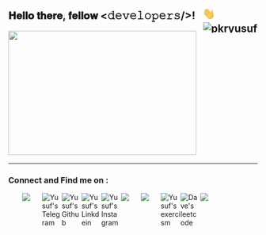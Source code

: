    
<div>
  <h2> 𝐇𝐞𝐥𝐥𝐨 𝐭𝐡𝐞𝐫𝐞, 𝐟𝐞𝐥𝐥𝐨𝐰 <𝚍𝚎𝚟𝚎𝚕𝚘𝚙𝚎𝚛𝚜/>! &nbsp; <img src="https://github.com/pkryusuf/pkryusuf/blob/main/hi.gif" width="25px">&nbsp;&nbsp;&nbsp;&nbsp;&nbsp;&nbsp; <img align = "right" width="110" height="21" src ="https://komarev.com/ghpvc/?username=your-github-pkryusuf" alt="pkryusuf Profile Views"/></h2>
</div>

<div class='pull-right'>
   <img width=380 height=250 src="https://github-readme-stats.vercel.app/api?username=pkryusuf&show_icons=true&hide=contribs&theme=github_dark")/>
</div>

---

### 


### Connect and Find me on :

<a href="mailto:25burak25@gmail.com" >
  <img width="40px" align="left" style="margin-left:2.0em" src="https://img.icons8.com/color/48/4a90e2/gmail.png"/>
  <a/>
  
<a href="https://t.me/pkryusuf">
  <img align="left" alt="Yusuf's Telegram" width="40px" src="https://web.telegram.org/img/logo_share.png" />
</a> 
  
<a href="https://github.com/pkryusuf">
  <img align="left" alt="Yusuf's Github" width="40px" src="https://upload.wikimedia.org/wikipedia/commons/thumb/a/ae/Github-desktop-logo-symbol.svg/1024px-Github-desktop-logo-symbol.svg.png" />
</a>

<a href="https://linkedin.com/in/pkryusuf/">
  <img align="left" alt="Yusuf's Linkdein" width="40px" src="https://cdn3.iconfinder.com/data/icons/inficons/512/linkedin.png" />
</a>
  
<a href="https://instagram.com/pkryusuf/">
  <img align="left" alt="Yusuf's Instagram" width="40px" src="https://upload.wikimedia.org/wikipedia/commons/thumb/a/a5/Instagram_icon.png/600px-Instagram_icon.png" />
</a>  
  

  
[<img width="40px" align="left" src="https://encrypted-tbn0.gstatic.com/images?q=tbn:ANd9GcRNPwFE-CgNd8TRWnp1WYBYHkLbZSMdIG4olQ&usqp=CAU"/>][Hackerrank]
  
[<img width="40px" align="left" src="https://cloud.githubusercontent.com/assets/2475572/4743290/2dcf20cc-5a26-11e4-89fb-62b861e5b29c.png"/>][Codewars]






[Hackerrank]: https://www.hackerrank.com/pkryusuf
[Codewars]: https://www.codewars.com/users/pkryusuf
[StackOverflow]: https://stackoverflow.com/users/16762313/yusuf-burak-peker


<a href="https://exercism.io/profiles/pkryusuf">
  <img align="left" alt="Yusuf's exercism " width="40px" src="https://masonliu.gallerycdn.vsassets.io/extensions/masonliu/exercism/1.17.0/1586192511972/Microsoft.VisualStudio.Services.Icons.Default" />
</a>



<a href="https://leetcode.com/pkryusuf/">
  <img align="left" alt="Dave's leetcode " width="40px" src="https://leetcode.com/static/images/LeetCode_logo_rvs.png" />
</a>

[<img width="40px" align="left" src="https://img.icons8.com/color/48/000000/stackoverflow.png"/>][StackOverflow]  
